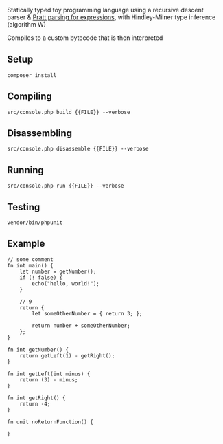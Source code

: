 Statically typed toy programming language using a recursive descent parser & [Pratt parsing for expressions](https://journal.stuffwithstuff.com/2011/03/19/pratt-parsers-expression-parsing-made-easy/), with Hindley-Milner type inference (algorithm W)

Compiles to a custom bytecode that is then interpreted

## Setup
`composer install`

## Compiling
`src/console.php build {{FILE}} --verbose`

## Disassembling
`src/console.php disassemble {{FILE}} --verbose`

## Running
`src/console.php run {{FILE}} --verbose`

## Testing
`vendor/bin/phpunit`

## Example

```
// some comment
fn int main() {
    let number = getNumber();
    if (! false) {
        echo("hello, world!");
    }

    // 9
    return {
        let someOtherNumber = { return 3; };

        return number + someOtherNumber;
    };
}

fn int getNumber() {
    return getLeft(1) - getRight();
}

fn int getLeft(int minus) {
    return (3) - minus;
}

fn int getRight() {
    return -4;
}

fn unit noReturnFunction() {

}
```
